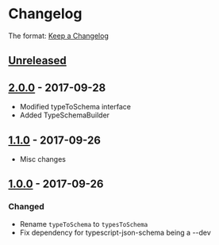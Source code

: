 # Changelog

The format: [Keep a Changelog](http://keepachangelog.com/en/1.0.0/)

## [Unreleased]

## [2.0.0][] - 2017-09-28

- Modified typeToSchema interface
- Added TypeSchemaBuilder

## [1.1.0][] - 2017-09-26

- Misc changes

## [1.0.0][] - 2017-09-26

### Changed

- Rename `typeToSchema` to `typesToSchema`
- Fix dependency for typescript-json-schema being a --dev


[Unreleased]: undefined/compare/v2.0.0...HEAD
[2.0.0]: undefined/compare/v1.1.0...v2.0.0
[1.1.0]: undefined/compare/v1.0.0...v1.1.0
[1.0.0]: undefined/tree/v1.0.0
